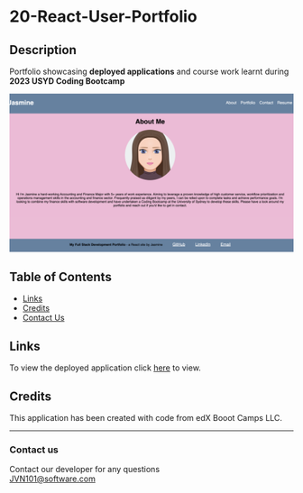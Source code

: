 # 20-React-User-Portfolio

## Description
Portfolio showcasing **deployed applications** and course work learnt during **2023 USYD Coding Bootcamp**

![Image](/public/Images/about.png) 

## Table of Contents 

* [Links](#links)
* [Credits](#credits)
* [Contact Us](#contact-us)

## Links
To view the deployed application click [here](https://pwa-text-editor-app-b90a63bf9779.herokuapp.com/) to view.

## Credits
This application has been created with code from edX Booot Camps LLC.
***

### Contact us
Contact our developer for any questions <br />
<JVN101@software.com>
